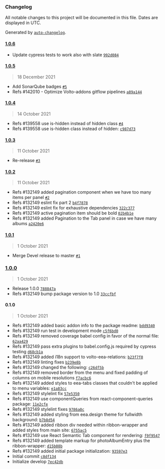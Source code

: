 ### Changelog

All notable changes to this project will be documented in this file. Dates are displayed in UTC.

Generated by [`auto-changelog`](https://github.com/CookPete/auto-changelog).

#### [1.0.6](https://github.com/eea/volto-eea-relations/compare/1.0.5...1.0.6)

- Update cypress tests to work also with slate [`992d084`](https://github.com/eea/volto-eea-relations/commit/992d08405ca3444a020227085abcfbeb7decaf32)

#### [1.0.5](https://github.com/eea/volto-eea-relations/compare/1.0.4...1.0.5)

> 18 December 2021

- Add SonarQube badges [`#5`](https://github.com/eea/volto-eea-relations/pull/5)
- Refs #142010 - Optimize Volto-addons gitflow pipelines [`a89a144`](https://github.com/eea/volto-eea-relations/commit/a89a1448631096dd5271dc1df2966bdeec116266)

#### [1.0.4](https://github.com/eea/volto-eea-relations/compare/1.0.3...1.0.4)

> 14 October 2021

- Refs #139558 use is-hidden instead of hidden class [`#4`](https://github.com/eea/volto-eea-relations/pull/4)
- Refs #139558 use is-hidden class instead of hidden: [`c987d73`](https://github.com/eea/volto-eea-relations/commit/c987d738203b817537974c365755619344f5c57b)

#### [1.0.3](https://github.com/eea/volto-eea-relations/compare/1.0.2...1.0.3)

> 11 October 2021

- Re-release [`#3`](https://github.com/eea/volto-eea-relations/pull/3)

#### [1.0.2](https://github.com/eea/volto-eea-relations/compare/1.0.1...1.0.2)

> 11 October 2021

- Refs #132149 added pagination component when we have too many items per panel [`#2`](https://github.com/eea/volto-eea-relations/pull/2)
- Refs #132149 eslint fix part 2 [`b4f7878`](https://github.com/eea/volto-eea-relations/commit/b4f7878f3a8de3a2abba82026d15f5be45e50df6)
- Refs #132149  eslint fix for exhaustive dependencies [`322c377`](https://github.com/eea/volto-eea-relations/commit/322c377594365a675cef1d341954f2e5c9d3a17a)
- Refs #132149 active pagination item should be bold [`02b4b1e`](https://github.com/eea/volto-eea-relations/commit/02b4b1e1d9383c41f9b2778e2bbfc1f3e53b5198)
- Refs #132149 added Pagination to the Tab panel in case we have many albums [`a2420e6`](https://github.com/eea/volto-eea-relations/commit/a2420e646ae8f03698e67739b394c81444d891f7)

#### [1.0.1](https://github.com/eea/volto-eea-relations/compare/1.0.0...1.0.1)

> 1 October 2021

- Merge Devel release to master [`#1`](https://github.com/eea/volto-eea-relations/pull/1)

### [1.0.0](https://github.com/eea/volto-eea-relations/compare/0.1.0...1.0.0)

> 1 October 2021

- Release 1.0.0 [`788847a`](https://github.com/eea/volto-eea-relations/commit/788847afd4419e366fc01fa4dcef1c31b842c9cb)
- Refs #132149 bump package version to 1.0 [`33ccfbf`](https://github.com/eea/volto-eea-relations/commit/33ccfbf10d092c7cdcf11663d5772e115ce9058e)

#### 0.1.0

> 1 October 2021

- Refs #132149 added basic addon info to the package readme: [`bdd9340`](https://github.com/eea/volto-eea-relations/commit/bdd9340e1a1a1a0e660d3358ed32b4329002243b)
- Refs #132149 run test in development mode [`c5f6bd0`](https://github.com/eea/volto-eea-relations/commit/c5f6bd07b6d8b69c6be24a64bc5c2d791080dc94)
- Refs #132149 removed coverage babel config in favor of the normal file: [`62aa429`](https://github.com/eea/volto-eea-relations/commit/62aa42924e17a3d7222a0c5680450bf312c79aff)
- Refs #132149 pass extra plugins to babel.config.js required by cypress testing [`d68cb1a`](https://github.com/eea/volto-eea-relations/commit/d68cb1a810dadf3cf5515cd666ed992639714f6d)
- Refs #132149 added i18n support to volto-eea-relations: [`b23f7f0`](https://github.com/eea/volto-eea-relations/commit/b23f7f0b5ff6a130979ec508e05f54b7d6886c86)
- Refs #132149 linting fixes [`b239e8b`](https://github.com/eea/volto-eea-relations/commit/b239e8b9a3df095656ef85043b87bf88fd53bce8)
- Refs #132149 changed the following: [`c26df5b`](https://github.com/eea/volto-eea-relations/commit/c26df5b19283b21a18dc20634407466cf0bbdbde)
- Refs #132149 removed border from the menu and fixed padding of columns on mobile resolutions [`f7acbc6`](https://github.com/eea/volto-eea-relations/commit/f7acbc6423ba3193702b2a72c2a39e9eb72178dd)
- Refs #132149 added styles to eea-tabs classes that couldn't be applied to menu variables: [`e1a83cc`](https://github.com/eea/volto-eea-relations/commit/e1a83cc82cfb1cb8d5d81fab0bf5bf21f1ff765e)
- Refs #132149 stylelint fix [`57e5350`](https://github.com/eea/volto-eea-relations/commit/57e53507a3366e26c3185485b80d4659be3863fb)
- Refs #132149 use  componentQueries from react-component-queries package: [`11e2cfe`](https://github.com/eea/volto-eea-relations/commit/11e2cfe2aff7f9321752d4b415f03f574bed3d36)
- Refs #132149 stylelint fixes [`9786a0c`](https://github.com/eea/volto-eea-relations/commit/9786a0cf5a7a13d197825b15df4754b473ac274b)
- Refs #132149 added styling from eea.design theme for fullwidth background: [`b7b8d54`](https://github.com/eea/volto-eea-relations/commit/b7b8d54a481a216ee9be01ab1e34c41716bf4780)
- Refs #132149 added ribbon div needed within ribbon-wrapper and added styles from main site: [`6755ac5`](https://github.com/eea/volto-eea-relations/commit/6755ac537a6971e80193e4163f6240c38de7c49d)
- Refs #132149 use React Semantic Tab component for rendering: [`f9f9547`](https://github.com/eea/volto-eea-relations/commit/f9f954711d3d5b4f6d0d8a9b7e0dcd855de7eb4f)
- Refs #132149 added template markup for photoAlbumEntry plus the ribbon-wrapper: [`d15b08b`](https://github.com/eea/volto-eea-relations/commit/d15b08b17873cd045164ec4c9e0c0c95804df838)
- Refs #132149 added initial package initialization: [`93597e3`](https://github.com/eea/volto-eea-relations/commit/93597e3f7c40ff025ffb4c58aa1138e489fa8224)
- Initial commit [`c8df134`](https://github.com/eea/volto-eea-relations/commit/c8df1346bd98a140e20b63a701f51cbf6ab5d65d)
- Initialize develop [`7ec42db`](https://github.com/eea/volto-eea-relations/commit/7ec42dbebf38b895a56fd457983f2a7c5cdd8a5a)
